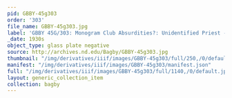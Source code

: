 ```yaml
---
pid: GBBY-45g303
order: '303'
file_name: GBBY-45g303.jpg
label: 'GBBY 45G/303: Monogram Club Absurdities?: Unidentified Priest - c1930s'
_date: 1930s
object_type: glass plate negative
source: http://archives.nd.edu/Bagby/GBBY-45g303.jpg
thumbnail: "/img/derivatives/iiif/images/GBBY-45g303/full/250,/0/default.jpg"
manifest: "/img/derivatives/iiif/images/GBBY-45g303/manifest.json"
full: "/img/derivatives/iiif/images/GBBY-45g303/full/1140,/0/default.jpg"
layout: generic_collection_item
collection: bagby
---
```

